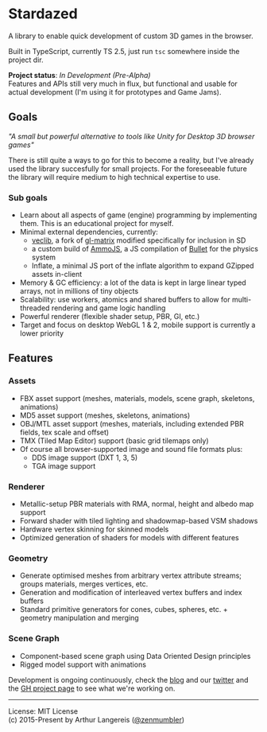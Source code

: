 Stardazed
=========

A library to enable quick development of custom 3D games in the browser.

Built in TypeScript, currently TS 2.5, just run `tsc` somewhere inside the project dir.

**Project status**: *In Development (Pre-Alpha)*<br>
Features and APIs still very much in flux, but functional and usable for actual development
(I'm using it for prototypes and Game Jams).

Goals
-----

_"A small but powerful alternative to tools like Unity for Desktop 3D browser games"_

There is still quite a ways to go for this to become a reality, but I've already used the library
succesfully for small projects. For the foreseeable future the library will require medium to high
technical expertise to use.

### Sub goals
- Learn about all aspects of game (engine) programming by implementing them. This is an educational project for myself.
- Minimal external dependencies, currently:
  - [veclib](https://github.com/stardazed/veclib), a fork of [gl-matrix](https://github.com/toji/gl-matrix) modified specifically for inclusion in SD
  - a custom build of [AmmoJS](https://github.com/stardazed/ammo.js), a JS compilation of [Bullet](http://bulletphysics.org/wordpress/) for the physics system
  - Inflate, a minimal JS port of the inflate algorithm to expand GZipped assets in-client
- Memory & GC efficiency: a lot of the data is kept in large linear typed arrays, not in millions of tiny objects
- Scalability: use workers, atomics and shared buffers to allow for multi-threaded rendering and game logic handling
- Powerful renderer (flexible shader setup, PBR, GI, etc.)
- Target and focus on desktop WebGL 1 & 2, mobile support is currently a lower priority

Features
--------

### Assets
- FBX asset support (meshes, materials, models, scene graph, skeletons, animations)
- MD5 asset support (meshes, skeletons, animations)
- OBJ/MTL asset support (meshes, materials, including extended PBR fields, tex scale and offset)
- TMX (Tiled Map Editor) support (basic grid tilemaps only)
- Of course all browser-supported image and sound file formats plus:
  - DDS image support (DXT 1, 3, 5)
  - TGA image support

### Renderer
- Metallic-setup PBR materials with RMA, normal, height and albedo map support
- Forward shader with tiled lighting and shadowmap-based VSM shadows
- Hardware vertex skinning for skinned models
- Optimized generation of shaders for models with different features

### Geometry
- Generate optimised meshes from arbitrary vertex attribute streams; groups materials, merges vertices, etc.
- Generation and modification of interleaved vertex buffers and index buffers
- Standard primitive generators for cones, cubes, spheres, etc. + geometry manipulation and merging

### Scene Graph
- Component-based scene graph using Data Oriented Design principles
- Rigged model support with animations


Development is ongoing continuously, check the
[blog](http://blog.stardazed.club/) and our
[twitter](https://twitter.com/clubstardazed) and the
[GH project page](https://github.com/stardazed/stardazed/projects/1)
to see what we're working on.

---

License: MIT License<br>
(c) 2015-Present by Arthur Langereis ([@zenmumbler](https://twitter.com/zenmumbler))
